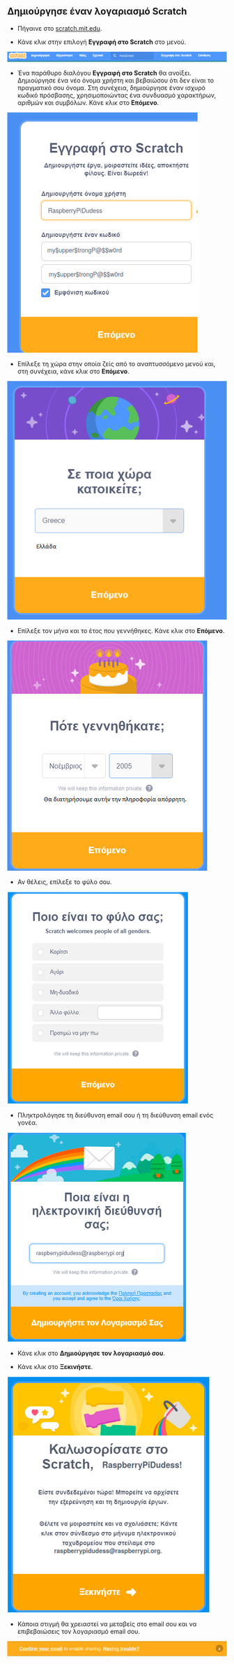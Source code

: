 ## Δημιούργησε έναν λογαριασμό Scratch

- Πήγαινε στο [scratch.mit.edu](https://scratch.mit.edu).

- Κάνε κλικ στην επιλογή **Εγγραφή στο Scratch** στο μενού.

![Η γραμμή μενού Scratch.](images/join.png)

- Ένα παράθυρο διαλόγου **Εγγραφή στο Scratch** θα ανοίξει. Δημιούργησε ένα νέο όνομα χρήστη και βεβαιώσου ότι δεν είναι το πραγματικό σου όνομα. Στη συνέχεια, δημιούργησε έναν ισχυρό κωδικό πρόσβασης, χρησιμοποιώντας ένα συνδυασμό χαρακτήρων, αριθμών και συμβόλων. Κάνε κλικ στο **Επόμενο**.

![Το πρώτο παράθυρο διαλόγου "Εγγραφή στο Scratch", με συμπληρωμένα τα πεδία ονόματος χρήστη και κωδικού πρόσβασης.](images/username.png)

- Επίλεξε τη χώρα στην οποία ζείς από το αναπτυσσόμενο μενού και, στη συνέχεια, κάνε κλικ στο **Επόμενο**.

![Το παράθυρο διαλόγου "Σε ποια χώρα ζεις;", με ένα αναπτυσσόμενο μενού.](images/country.png)

- Επίλεξε τον μήνα και το έτος που γεννήθηκες. Κάνε κλικ στο **Επόμενο**.

![Το παράθυρο διαλόγου "Πότε γεννήθηκες;", με αναπτυσσόμενα μενού για το μήνα και το έτος.](images/age.png)

- Αν θέλεις, επίλεξε το φύλο σου.

![εικόνα που δείχνει επιλογή φύλου](images/gender.png)

- Πληκτρολόγησε τη διεύθυνση email σου ή τη διεύθυνση email ενός γονέα.

![εικόνα που δείχνει συμπληρωμένο το πεδίο διεύθυνσης email](images/email.png)

- Κάνε κλικ στο **Δημιούργησε τον λογαριασμό σου**.

- Κάνε κλικ στο **Ξεκινήστε**.

![εικόνα που δείχνει το τελικό πλαίσιο διαλόγου με το Ξεκινήστε στο κάτω μέρος](images/start.png)

- Κάποια στιγμή θα χρειαστεί να μεταβείς στο email σου και να επιβεβαιώσεις τον λογαριασμό email σου.

![εικόνα που προτρέπει για επιβεβαίωση της διεύθυνσης email](images/confirm.png)


